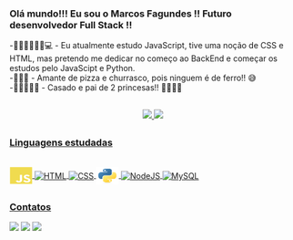 ### Olá mundo!!! Eu sou o Marcos Fagundes !! Futuro desenvolvedor Full Stack !!



-📘👨🏽‍🎓✍🏽💻 - Eu atualmente estudo JavaScript, tive uma noção de CSS e HTML, mas pretendo me dedicar no começo ao BackEnd e começar os estudos pelo JavaScipt e Python.<br>
-🍕🥩🍖 - Amante de pizza e churrasco, pois ninguem é de ferro!! 😅 <br>
-👨‍👩‍👧‍👧🥰 - Casado e pai de 2 princesas!! 👸🏽👧🏽 


##

<div align="center">
  <a href="https://github.com/fagundesmarcos">
  <img height="180em" src="https://github-readme-stats.vercel.app/api?username=fagundesmarcos&show_icons=true&theme=dark&include_all_commits=true&count_private=true"/>
  <img height="180em" src="https://github-readme-stats.vercel.app/api/top-langs/?username=fagundesmarcos&layout=compact&langs_count=7&theme=dark"/>
</div>
  
  ##
  
  ### Linguagens estudadas
  <div style="display: inline_block"><br>
  <img align="center" alt="Js" height="30" width="40" src="https://raw.githubusercontent.com/devicons/devicon/master/icons/javascript/javascript-plain.svg">
  <img align="center" alt="HTML" height="30" width="40" src="https://cdn.jsdelivr.net/gh/devicons/devicon/icons/html5/html5-original-wordmark.svg" />
  <img align="center" alt="CSS" height="30" width="40" src="https://cdn.jsdelivr.net/gh/devicons/devicon/icons/css3/css3-original-wordmark.svg" />
  <img align="center" alt="Python" height="30" width="40" src="https://raw.githubusercontent.com/devicons/devicon/master/icons/python/python-original.svg">
  <img align="center" alt="NodeJS" height="30" width="40" src="https://cdn.jsdelivr.net/gh/devicons/devicon/icons/nodejs/nodejs-original-wordmark.svg" />
  <img align="center" alt="MySQL" height="30" width="40" src="https://cdn.jsdelivr.net/gh/devicons/devicon/icons/mysql/mysql-plain-wordmark.svg" />
</div>
  
  ##
 ### Contatos
  <div>
 
  <a href="https://instagram.com/fagundesmarcos" target="_blank"><img src="https://img.shields.io/badge/-Instagram-%23E4405F?style=for-the-badge&logo=instagram&logoColor=white" target="_blank"></a>
 	  <a href = "mailto:fagundesmarcospp@gmail.com"><img src="https://img.shields.io/badge/Gmail-D14836?style=for-the-badge&logo=gmail&logoColor=white" target="_blank"></a>
  <a href="https://www.linkedin.com/in/marcos-fagundes-9b7048221" target="_blank"><img src="https://img.shields.io/badge/LinkedIn-0077B5?style=for-the-badge&logo=linkedin&logoColor=white" target="_blank"></a> 
    
  </div> 
  
  ##
  
